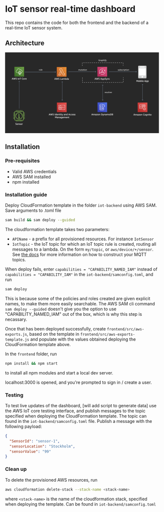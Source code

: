 # IoT sensor real-time dashboard

This repo contains the code for both the frontend and the backend of a real-time IoT sensor system.

## Architecture

![IoT sensor architecture](./images/iot-sensor-architecture.png)

## Installation

### Pre-requisites

- Valid AWS credentials
- AWS SAM installed
- npm installed

### Installation guide

Deploy CloudFormation template in the folder `iot-backend` using AWS SAM. Save arguments to .toml file

```bash
sam build && sam deploy --guided
```

The cloudformation template takes two parameters:

- `APIName` - a prefix for all provisioned resources. For instance `IotSensor`
- `IotTopic` - the IoT topic for which an IoT topic rule is created, routing all messages to a lambda. On the form `my/topic`, or `aws/device/+/sensor`. See [the docs](https://docs.aws.amazon.com/iot/latest/developerguide/topics.html) for more information on how to construct your MQTT topics.

When deploy fails, enter `capabilities = "CAPABILITY_NAMED_IAM"` instead of `capabilities = "CAPABILITY_IAM"` in the `iot-backend/samconfig.toml`, and run

```bash
sam deploy
```

This is because some of the policies and roles created are given explicit names, to make them more easily searchable. The AWS SAM cli command `sam deploy --guided` doesn't give you the option to use "CAPABILITY_NAMED_IAM" out of the box, which is why this step is necassary.

Once that has been deployed successfully, create `frontend/src/aws-exports.js`, based on the template in `frontend/src/aws-exports-template.js` and populate with the values obtained deploying the CloudFormation template above.

In the `frontend` folder, run

```bash
npm install && npm start
```

to install all npm modules and start a local dev server.

localhost:3000 is opened, and you're prompted to sign in / create a user.

### Testing

To test live updates of the dashboard,
[will add script to generate data] use the AWS IoT core testing interface, and publish messages to the topic specified when deploying the CloudFormation template. The topic can found in the `iot-backend/samconfig.toml` file. Publish a message with the following payload:

```json
{
  "SensorId": "sensor-1",
  "sensorLocation": "Stockholm",
  "sensorValue": "99"
}
```

### Clean up

To delete the provisioned AWS resources, run

```bash
aws cloudformation delete-stack --stack-name <stack-name>
```

where `<stack-name>` is the name of the cloudformation stack, specified when deploying the template. Can be found in `iot-backend/samconfig.toml`
